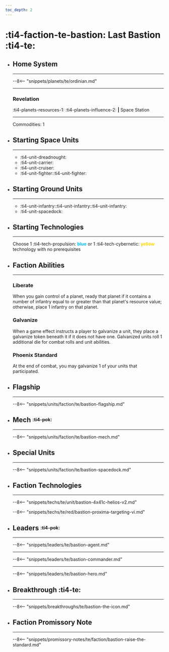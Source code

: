 ```yaml
---
toc_depth: 2
---
```


# :ti4-faction-te-bastion: Last Bastion :ti4-te:

<div class="grid cards" markdown>

-   ## __Home System__

    ---

    --8<-- "snippets/planets/te/ordinian.md"

    ---

    ### Revelation 
    :ti4-planets-resources-1: :ti4-planets-influence-2: __|__ Space Station

    --- 

    Commodities: 1

</div>

<div class="grid cards" markdown>

-   ## __Starting Space Units__

    ---

    * :ti4-unit-dreadnought:
    * :ti4-unit-carrier:
    * :ti4-unit-cruiser:
    * :ti4-unit-fighter::ti4-unit-fighter:

-   ## __Starting Ground Units__

    ---

    * :ti4-unit-infantry::ti4-unit-infantry::ti4-unit-infantry:
    * :ti4-unit-spacedock:

-   ## __Starting Technologies__

    ---
    Choose 1 :ti4-tech-propulsion: <span style="color:DeepSkyBlue">**blue**</span> or 1 :ti4-tech-cybernetic: <span style="color:gold">**yellow**</span> technology with no prerequisites

-   ## __Faction Abilities__

    ---
    ### **Liberate**
    
    When you gain control of a planet, ready that planet if it contains a number of infantry equal to or greater than that planet's resource value; otherwise, place 1 infantry on that planet.

    ### **Galvanize**
    
    When a game effect instructs a player to galvanize a unit, they place a galvanize token beneath it if it does not have one. Galvanized units roll 1 additional die for combat rolls and unit abilities.

    ### **Phoenix Standard**
    
    At the end of combat, you may galvanize 1 of your units that participated.

-   ## __Flagship__

    ---
    --8<-- "snippets/units/faction/te/bastion-flagship.md"

-   ## __Mech__ <sup><sub>:ti4-pok:</sub></sup>

    ---
    --8<-- "snippets/units/faction/te/bastion-mech.md"

</div>

<div class="grid cards" markdown>

-   ## __Special Units__

    ---
    --8<-- "snippets/units/faction/te/bastion-spacedock.md"

</div>

<div class="grid cards" markdown>

-   ## __Faction Technologies__

    ---
    --8<-- "snippets/techs/te/unit/bastion-4x41c-helios-v2.md"

    --8<-- "snippets/techs/te/red/bastion-proxima-targeting-vi.md"

-   ## __Leaders__ <sup><sub>:ti4-pok:</sub></sup>

    ---
    
    --8<-- "snippets/leaders/te/bastion-agent.md"

    ---

    --8<-- "snippets/leaders/te/bastion-commander.md"

    ---

    --8<-- "snippets/leaders/te/bastion-hero.md"

- ## __Breakthrough__ :ti4-te:

    ---
    --8<-- "snippets/breakthroughs/te/bastion-the-icon.md"

-   ## __Faction Promissory Note__

    ---
    --8<-- "snippets/promissory-notes/te/faction/bastion-raise-the-standard.md"

</div>